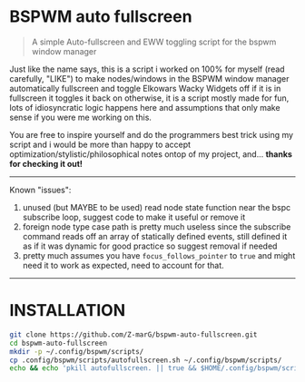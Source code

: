 # BSPWM auto fullscreen
> A simple Auto-fullscreen and EWW toggling script for the bspwm window manager

Just like the name says, this is a script i worked on 100% for myself (read carefully, "LIKE") to make nodes/windows in the BSPWM window manager automatically fullscreen and toggle Elkowars Wacky Widgets off
if it is in fullscreen it toggles it back on otherwise, it is a script mostly made for fun, lots of idiosyncratic logic happens here and assumptions that only make sense if you were me working on this.

You are free to inspire yourself and do the programmers best trick using my script and i would be more than happy to accept optimization/stylistic/philosophical notes ontop of my project, and... 
**thanks for checking it out!**

---

Known "issues":
1. unused (but MAYBE to be used) read node state function near the bspc subscribe loop, suggest code to make it useful or remove it
2. foreign node type case path is pretty much useless since the subscribe command reads off an array of statically defined events, still defined it as if it was dynamic for good practice so suggest removal if needed
3. pretty much assumes you have `focus_follows_pointer` to `true` and might need it to work as expected, need to account for that.

---
# INSTALLATION
```bash
git clone https://github.com/Z-marG/bspwm-auto-fullscreen.git
cd bspwm-auto-fullscreen
mkdir -p ~/.config/bspwm/scripts/
cp .config/bspwm/scripts/autofullscreen.sh ~/.config/bspwm/scripts/
echo && echo 'pkill autofullscreen. || true && $HOME/.config/bspwm/scripts/autofullscreen.sh -d &' >> ~/.config/bspwm/bspwmrc
```
